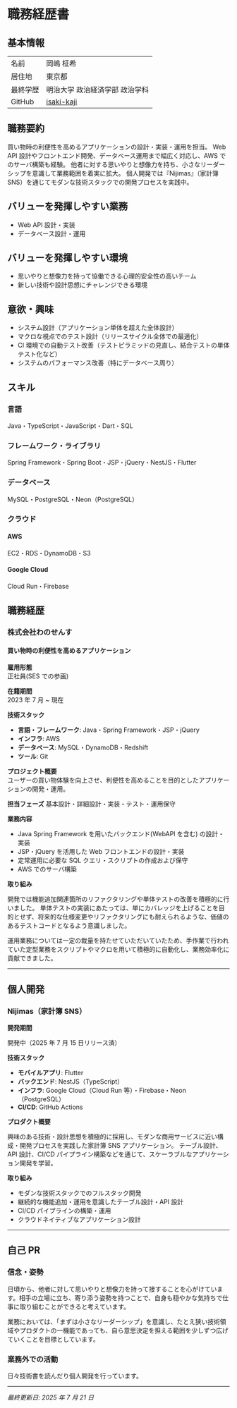 # 職務経歴書

## 基本情報

|          |                                             |
| -------- | ------------------------------------------- |
| 名前     | 岡嶋 柾希                                   |
| 居住地   | 東京都                                      |
| 最終学歴 | 明治大学 政治経済学部 政治学科              |
| GitHub   | [isaki-kaji](https://github.com/isaki-kaji) |

## 職務要約

買い物時の利便性を高めるアプリケーションの設計・実装・運用を担当。
Web API 設計やフロントエンド開発、データベース運用まで幅広く対応し、AWS でのサーバ構築も経験。
他者に対する思いやりと想像力を持ち、小さなリーダーシップを意識して業務範囲を着実に拡大。
個人開発では『Nijimas』（家計簿 SNS）を通じてモダンな技術スタックでの開発プロセスを実践中。

## バリューを発揮しやすい業務

- Web API 設計・実装
- データベース設計・運用

## バリューを発揮しやすい環境

- 思いやりと想像力を持って協働できる心理的安全性の高いチーム
- 新しい技術や設計思想にチャレンジできる環境

## 意欲・興味

- システム設計（アプリケーション単体を超えた全体設計）
- マクロな視点でのテスト設計（リリースサイクル全体での最適化）
- CI 環境での自動テスト改善（テストピラミッドの見直し、結合テストの単体テスト化など）
- システムのパフォーマンス改善（特にデータベース周り）

## スキル

### 言語

Java・TypeScript・JavaScript・Dart・SQL

### フレームワーク・ライブラリ

Spring Framework・Spring Boot・JSP・jQuery・NestJS・Flutter

### データベース

MySQL・PostgreSQL・Neon（PostgreSQL）

### クラウド

#### AWS

EC2・RDS・DynamoDB・S3

#### Google Cloud

Cloud Run・Firebase

## 職務経歴

### 株式会社わのせんす

#### 買い物時の利便性を高めるアプリケーション

**雇用形態**  
正社員(SES での参画)

**在籍期間**  
2023 年 7 月 ~ 現在

**技術スタック**

- **言語・フレームワーク**: Java・Spring Framework・JSP・jQuery
- **インフラ**: AWS
- **データベース**: MySQL・DynamoDB・Redshift
- **ツール**: Git

**プロジェクト概要**  
ユーザーの買い物体験を向上させ、利便性を高めることを目的としたアプリケーションの開発・運用。

**担当フェーズ**
基本設計・詳細設計・実装・テスト・運用保守

**業務内容**

- Java Spring Framework を用いたバックエンド(WebAPI を含む) の設計・実装
- JSP・jQuery を活用した Web フロントエンドの設計・実装
- 定常運用に必要な SQL クエリ・スクリプトの作成および保守
- AWS でのサーバ構築

**取り組み**

開発では機能追加関連箇所のリファクタリングや単体テストの改善を積極的に行いました。
単体テストの実装にあたっては、単にカバレッジを上げることを目的とせず、将来的な仕様変更やリファクタリングにも耐えられるような、価値のあるテストコードとなるよう意識しました。

運用業務については一定の裁量を持たせていただいていたため、手作業で行われていた定型業務をスクリプトやマクロを用いて積極的に自動化し、業務効率化に貢献できました。

---

## 個人開発

### Nijimas（家計簿 SNS）

**開発期間**

開発中（2025 年 7 月 15 日リリース済）

**技術スタック**

- **モバイルアプリ**: Flutter
- **バックエンド**: NestJS（TypeScript）
- **インフラ**: Google Cloud（Cloud Run 等）・Firebase・Neon（PostgreSQL）
- **CI/CD**: GitHub Actions

**プロダクト概要**

興味のある技術・設計思想を積極的に採用し、モダンな商用サービスに近い構成・開発プロセスを実践した家計簿 SNS アプリケーション。
テーブル設計、API 設計、CI/CD パイプライン構築などを通じて、スケーラブルなアプリケーション開発を学習。

**取り組み**

- モダンな技術スタックでのフルスタック開発
- 継続的な機能追加・運用を意識したテーブル設計・API 設計
- CI/CD パイプラインの構築・運用
- クラウドネイティブなアプリケーション設計

---

## 自己 PR

### 信念・姿勢

日頃から、他者に対して思いやりと想像力を持って接することを心がけています。相手の立場に立ち、寄り添う姿勢を持つことで、自身も穏やかな気持ちで仕事に取り組むことができると考えています。

業務においては、「まずは小さなリーダーシップ」を意識し、たとえ狭い技術領域やプロダクトの一機能であっても、自ら意思決定を担える範囲を少しずつ広げていくことを目標としています。

### 業務外での活動

日々技術書を読んだり個人開発を行っています。

---

_最終更新日: 2025 年 7 月 21 日_
